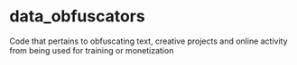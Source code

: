# data_obfuscators
Code that pertains to obfuscating text, creative projects and online activity from being used for training or monetization 
